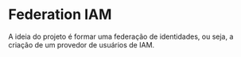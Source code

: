 # Federation IAM
A ideia do projeto é formar uma federação de identidades, ou seja, a criação de um provedor de usuários de IAM. 
